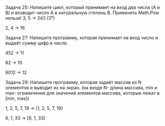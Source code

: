 Задача 25: Напишите цикл, который принимает на вход два числа (A и B) и возводит число A в натуральную степень B.
Применять Math.Pow нельзя!
3, 5 -> 243 (3⁵)

2, 4 -> 16

Задача 27: Напишите программу, которая принимает на вход число и выдаёт сумму цифр в числе.

452 -> 11

82 -> 10

9012 -> 12

Задача 29: Напишите программу, которая задаёт массив из N элементов и выводит их на экран.
(на входе N- длина массива, min и max- ограничения для значений элементов массива, которые лежат в [min, max])

1, 2, 5, 7, 19 -> [1, 2, 5, 7, 19]

6, 1, 33 -> [6, 1, 33]
